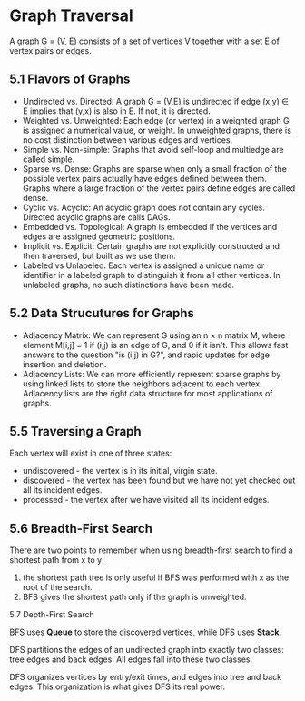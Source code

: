Graph Traversal
===============

A graph G = (V, E) consists of a set of vertices V together with a set E of vertex pairs or edges.

5.1 Flavors of Graphs
---------------------

* Undirected vs. Directed: A graph G = (V,E) is undirected if edge (x,y) &isin; E implies that (y,x) is also in E. If not, it is directed.
* Weighted vs. Unweighted: Each edge (or vertex) in a weighted graph G is assigned a numerical value, or weight. In unweighted graphs, there is no cost distinction between various edges and vertices.
* Simple vs. Non-simple: Graphs that avoid self-loop and multiedge are called simple.
* Sparse vs. Dense: Graphs are sparse when only a small fraction of the possible vertex pairs actually have edges defined between them. Graphs where a large fraction of the vertex pairs define edges are called dense.
* Cyclic vs. Acyclic: An acyclic graph does not contain any cycles. Directed acyclic graphs are calls DAGs.
* Embedded vs. Topological: A graph is embedded if the vertices and edges are assigned geometric positions.
* Implicit vs. Explicit: Certain graphs are not explicitly constructed and then traversed, but built as we use them.
* Labeled vs Unlabeled: Each vertex is assigned a unique name or identifier in a labeled graph to distinguish it from all other vertices. In unlabeled graphs, no such distinctions have been made.

5.2 Data Strucutures for Graphs
-------------------------------

* Adjacency Matrix: We can represent G using an n &times; n matrix M, where element M[i,j] = 1 if (i,j) is an edge of G, and 0 if it isn't. This allows fast answers to the question "is (i,j) in G?", and rapid updates for edge insertion and deletion.
* Adjacency Lists: We can more efficiently represent sparse graphs by using linked lists to store the neighbors adjacent to each vertex. Adjacency lists are the right data structure for most applications of graphs.

5.5 Traversing a Graph
----------------------

Each vertex will exist in one of three states:
* undiscovered - the vertex is in its initial, virgin state.
* discovered - the vertex has been found but we have not yet checked out all its incident edges.
* processed - the vertex after we have visited all its incident edges.

5.6 Breadth-First Search
------------------------

There are two points to remember when using breadth-first search to find a shortest path from x to y:
1. the shortest path tree is only useful if BFS was performed with x as the root of the search.
2. BFS gives the shortest path only if the graph is unweighted.

5.7 Depth-First Search

BFS uses **Queue** to store the discovered vertices, while DFS uses **Stack**.

DFS partitions the edges of an undirected graph into exactly two classes: tree edges and back edges. All edges fall into these two classes.

DFS organizes vertices by entry/exit times, and edges into tree and back edges. This organization is what gives DFS its real power.
